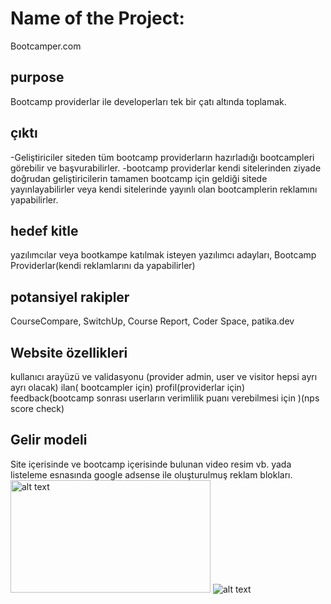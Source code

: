# Name of the Project:
Bootcamper.com
## purpose
Bootcamp providerlar ile developerları tek bir çatı altında toplamak.
## çıktı
-Geliştiriciler siteden tüm bootcamp providerların hazırladığı bootcampleri görebilir ve başvurabilirler.
-bootcamp providerlar kendi sitelerinden ziyade doğrudan geliştiricilerin tamamen bootcamp için geldiği sitede yayınlayabilirler veya kendi sitelerinde yayınlı olan bootcamplerin reklamını yapabilirler.
## hedef kitle
yazılımcılar veya bootkampe katılmak isteyen yazılımcı adayları, Bootcamp Providerlar(kendi reklamlarını da yapabilirler)
## potansiyel rakipler
CourseCompare, SwitchUp, Course Report, Coder Space, patika.dev
## Website özellikleri
kullanıcı arayüzü ve validasyonu (provider admin, user ve visitor hepsi ayrı ayrı olacak)
ilan( bootcampler için)
profil(providerlar için)
feedback(bootcamp sonrası userların verimlilik puanı verebilmesi için )(nps score check)
## Gelir modeli
Site içerisinde ve bootcamp içerisinde bulunan video resim vb. yada listeleme esnasında google adsense ile oluşturulmuş reklam blokları.
<img src="[http://url/to/img.png](https://viewer.diagrams.net/?tags=%7B%7D&highlight=0000ff&edit=_blank&layers=1&nav=1&title=umlProje.drawio#R7Vxbc9o4FP41zHQf6PjGJY%2BBNOl2s7tp0%2FSybwILUCNbriwC9NevZEvGtgyYgDEFZjKtdSzLtr7vHJ2LcMPue%2FM7CoLJ38SFuGEZ7rxh3zQsyzJMi%2F8nJItYYppdI5aMKXKlbCl4RL%2BgFKpuU%2BTCMNOREYIZCrLCIfF9OGQZGaCUzLLdRgRn7xqAMdQEj0OAdelX5LJJLO1anaX8PUTjibqz2b6Kz3hAdZZvEk6AS2Ypkf2uYfcpISw%2B8uZ9iMXsqXn5%2BufiK75%2Fbt99%2BBj%2BBE%2B9vz7%2F86UZD3a7zSXJK1Dos1cP%2Fet5dPv%2Bi%2FPjW%2FBw%2B3Fm3F0PPjTlJcYLwFM5Xw%2BQhsSXb8wWahrDGfIw8HmrNyI%2Be5Rn%2BCT0AEZjnx8P%2BdNBygUvkDLEEbiWJxgJuHQ4Qdi9BwsyFe8QMjB8Vq3ehFD0iw8LMD9lcgE%2FTZkkk9XO9HgUV3KxwaUUhrzPg5oYMxHdg5DJPkOCMQhCNIgeWHTxAB0jv0cYI54aiEx9F7qylSAdNRglzwl3xPUl4ZCwidmA8xQZJTx3kHiQ0QXvkmibhEPpmmLebEncRP0madK2HakwUlnGydjJ7T5x5QL%2BmE%2FC8n527n5Owf3aBffjiGRuBzAH3gcM9sQ0hmka8oPUqy5FETm3IKqpEfUf4EGNpnymWYqSGI7YSkKGARgif3wf9blxlpJP8k2FiPBrRzgiwwS5LvQjsjDAQMwnwZCAIJ9FU9Hq8T8%2BYX3jbavR4g%2FU521z2eZ%2FojtlfeJzXgEUEQhyss6gIGwBtdaq7WZqLbKIbWJSHtk0kTKQboufpeEHPYDwyQG4xpBMmIflYVUwt6yaYbY1mMMptwwnqKn1At3pHg7o0PzOfnx6PzfM5uLp5%2FMT%2Fu%2Bb33Q0oEEQYATdHveHhsALwjfq6I%2Bzxl7DtCwdVmJvGk7NWq6Dr0GMUeQryukwC%2F2oDfh7HEkxnAL8s%2BDDTdPUSGHrpLALCIDBAOIHEiKGiBifxn1zxKhrhTbtks5etyJQ23ooQMkLD95o2WDAuAQDewwG2lnnvNUp6Zy%2FMhgwc8GA3T3eYKCjUTVZdU7S1yhpc9qlObYmKigD8d5sTlcDcgYH3ECfHoR7dRe3BrooLjgo0KYev180dUd%2F%2F6AAXl1cvr2DWujIF6FalcuncvQpVMeQBYnb1z85%2FUy7q05luJq1m1s93aZBCX33WtRXeGuAifCie1wk3WzTiJu3CKu1aYMfnF3goDuGap4hHpDZu6WgFwn4CUWb6Fb8tb%2Bpi0Xju2hwVGXzZp4%2BebNYuWCu875DMqVDuBlqHm9wPWiszn7I8cRbriVEEQEoxIChl2x5ao2v%2FiDYv7pIYBl2doj4JeVV6XrQtgPFs6ANtLeMvp4rvIXQ7YmA7hJwHj7gNI1XBoCmvWZ9Wh1w2k6J%2B3WOI%2BA09YwXBScYpZRcERPVPcpIs9Bi6ykDf%2BoNIP131CeeB6WJOz0sX5N%2BjuE9imCyEEs9a%2FAUQhpeECyL4CGjyUIE9WhyIBN4FxDLglg6eqwuymhpMGrwnXtSYPulsrAQdNCsgF4J0mA9quBxO494YxCoIEtHgetqfLVEgWbOee68Mgq0cwNZndyzVB0F6o7ZyqXgEgVWHwW2rCwfSlujJHzbLgpstX6jPYi643nORYxEdX%2BfKLAgL%2BpC4EZOyqmhWPUmpRj%2Bo4gSi59PDzIuWFej17VXJ9Wild5IMIF%2BtILfnGKirmbA6489lZnKJ4HeTPm%2F573jtAq8y3qB1eGtr9yP08EP8YuxC9b7xbpVt5emG%2FMRhO6gqDB4TlhX4KSZ3bpz%2BboZDzAYnveCXQHQllF3yl%2B33wFFF6D3DrR9QM%2BsEGh9W8fK3xFcsN4N63btXpkOtgby2VeAtk%2BTdUt6YFdrfumxG67blYBIEGnadkWepD4kztVc8pFzu7Hio7DcWPKROAtDks5uO%2FKBdqz%2BJLl25cZdWdkhylZ%2FWs6GgVZUf7SBmvnNXLlxyGgUwkoKSFbBzp6Gfa1%2FwSIqyqSMwAabM5ClmdhYiF2J44jAfYIJ5ed9sixEybKnVd4oKAWTXz2Rj9VIvjVSvmDT3JFSipkHw6ugiFIaK2Wof1ew9qP%2BajNbhdAVx2p6YL5uVRhiEIZomF37c4vAHLFo1%2FfbTks2v6dOLTd9i4ba873bXvGc6a5438Dq%2FMbabQKtgsVeyXZdO66yltpRLN527XDyJr%2BTG2h%2FOweK2VjwkzJu%2BBVahzb8LqLcNsT%2BJJ9CgWRvS7NRlosrzYvVyUFyZaymx25pG93xLz%2Fxe7Tidg2znN%2B4nmxhKK%2BEaovVIts8gAnXN7Kfu9I4eYPoXFWlNPp%2BybNRGicXstjGMSgNby6%2F3xd3X34G0X73Pw%3D%3D)https://viewer.diagrams.net/?tags=%7B%7D&highlight=0000ff&edit=_blank&layers=1&nav=1&title=umlProje.drawio#R7Vxbc9o4FP41zHQf6PjGJY%2BBNOl2s7tp0%2FSybwILUCNbriwC9NevZEvGtgyYgDEFZjKtdSzLtr7vHJ2LcMPue%2FM7CoLJ38SFuGEZ7rxh3zQsyzJMi%2F8nJItYYppdI5aMKXKlbCl4RL%2BgFKpuU%2BTCMNOREYIZCrLCIfF9OGQZGaCUzLLdRgRn7xqAMdQEj0OAdelX5LJJLO1anaX8PUTjibqz2b6Kz3hAdZZvEk6AS2Ypkf2uYfcpISw%2B8uZ9iMXsqXn5%2BufiK75%2Fbt99%2BBj%2BBE%2B9vz7%2F86UZD3a7zSXJK1Dos1cP%2Fet5dPv%2Bi%2FPjW%2FBw%2B3Fm3F0PPjTlJcYLwFM5Xw%2BQhsSXb8wWahrDGfIw8HmrNyI%2Be5Rn%2BCT0AEZjnx8P%2BdNBygUvkDLEEbiWJxgJuHQ4Qdi9BwsyFe8QMjB8Vq3ehFD0iw8LMD9lcgE%2FTZkkk9XO9HgUV3KxwaUUhrzPg5oYMxHdg5DJPkOCMQhCNIgeWHTxAB0jv0cYI54aiEx9F7qylSAdNRglzwl3xPUl4ZCwidmA8xQZJTx3kHiQ0QXvkmibhEPpmmLebEncRP0madK2HakwUlnGydjJ7T5x5QL%2BmE%2FC8n527n5Owf3aBffjiGRuBzAH3gcM9sQ0hmka8oPUqy5FETm3IKqpEfUf4EGNpnymWYqSGI7YSkKGARgif3wf9blxlpJP8k2FiPBrRzgiwwS5LvQjsjDAQMwnwZCAIJ9FU9Hq8T8%2BYX3jbavR4g%2FU521z2eZ%2FojtlfeJzXgEUEQhyss6gIGwBtdaq7WZqLbKIbWJSHtk0kTKQboufpeEHPYDwyQG4xpBMmIflYVUwt6yaYbY1mMMptwwnqKn1At3pHg7o0PzOfnx6PzfM5uLp5%2FMT%2Fu%2Bb33Q0oEEQYATdHveHhsALwjfq6I%2Bzxl7DtCwdVmJvGk7NWq6Dr0GMUeQryukwC%2F2oDfh7HEkxnAL8s%2BDDTdPUSGHrpLALCIDBAOIHEiKGiBifxn1zxKhrhTbtks5etyJQ23ooQMkLD95o2WDAuAQDewwG2lnnvNUp6Zy%2FMhgwc8GA3T3eYKCjUTVZdU7S1yhpc9qlObYmKigD8d5sTlcDcgYH3ECfHoR7dRe3BrooLjgo0KYev180dUd%2F%2F6AAXl1cvr2DWujIF6FalcuncvQpVMeQBYnb1z85%2FUy7q05luJq1m1s93aZBCX33WtRXeGuAifCie1wk3WzTiJu3CKu1aYMfnF3goDuGap4hHpDZu6WgFwn4CUWb6Fb8tb%2Bpi0Xju2hwVGXzZp4%2BebNYuWCu875DMqVDuBlqHm9wPWiszn7I8cRbriVEEQEoxIChl2x5ao2v%2FiDYv7pIYBl2doj4JeVV6XrQtgPFs6ANtLeMvp4rvIXQ7YmA7hJwHj7gNI1XBoCmvWZ9Wh1w2k6J%2B3WOI%2BA09YwXBScYpZRcERPVPcpIs9Bi6ykDf%2BoNIP131CeeB6WJOz0sX5N%2BjuE9imCyEEs9a%2FAUQhpeECyL4CGjyUIE9WhyIBN4FxDLglg6eqwuymhpMGrwnXtSYPulsrAQdNCsgF4J0mA9quBxO494YxCoIEtHgetqfLVEgWbOee68Mgq0cwNZndyzVB0F6o7ZyqXgEgVWHwW2rCwfSlujJHzbLgpstX6jPYi643nORYxEdX%2BfKLAgL%2BpC4EZOyqmhWPUmpRj%2Bo4gSi59PDzIuWFej17VXJ9Wild5IMIF%2BtILfnGKirmbA6489lZnKJ4HeTPm%2F573jtAq8y3qB1eGtr9yP08EP8YuxC9b7xbpVt5emG%2FMRhO6gqDB4TlhX4KSZ3bpz%2BboZDzAYnveCXQHQllF3yl%2B33wFFF6D3DrR9QM%2BsEGh9W8fK3xFcsN4N63btXpkOtgby2VeAtk%2BTdUt6YFdrfumxG67blYBIEGnadkWepD4kztVc8pFzu7Hio7DcWPKROAtDks5uO%2FKBdqz%2BJLl25cZdWdkhylZ%2FWs6GgVZUf7SBmvnNXLlxyGgUwkoKSFbBzp6Gfa1%2FwSIqyqSMwAabM5ClmdhYiF2J44jAfYIJ5ed9sixEybKnVd4oKAWTXz2Rj9VIvjVSvmDT3JFSipkHw6ugiFIaK2Wof1ew9qP%2BajNbhdAVx2p6YL5uVRhiEIZomF37c4vAHLFo1%2FfbTks2v6dOLTd9i4ba873bXvGc6a5438Dq%2FMbabQKtgsVeyXZdO66yltpRLN527XDyJr%2BTG2h%2FOweK2VjwkzJu%2BBVahzb8LqLcNsT%2BJJ9CgWRvS7NRlosrzYvVyUFyZaymx25pG93xLz%2Fxe7Tidg2znN%2B4nmxhKK%2BEaovVIts8gAnXN7Kfu9I4eYPoXFWlNPp%2BybNRGicXstjGMSgNby6%2F3xd3X34G0X73Pw%3D%3D" alt="alt text" width="320" height="180">
![alt text]()

